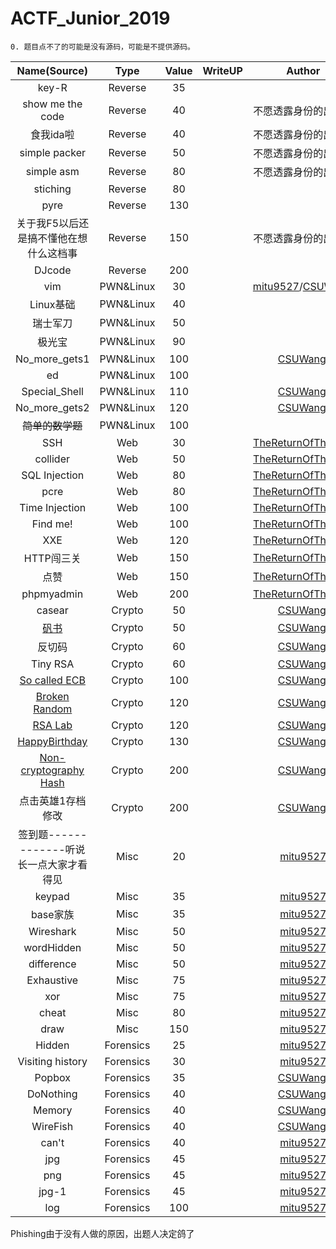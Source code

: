 # ACTF_Junior_2019

```
0. 题目点不了的可能是没有源码，可能是不提供源码。
```

| Name(Source)     | Type    | Value | WriteUP | Author |
| :-: | :-: | :-: | :-: | :-: |
| key-R            | Reverse | 35 |         |        |
| show me the code | Reverse | 40 |         | 不愿透露身份的出题人 |
| 食我ida啦 | Reverse | 40 |         | 不愿透露身份的出题人 |
| simple packer | Reverse | 50 |         | 不愿透露身份的出题人 |
| simple asm | Reverse | 80 |         | 不愿透露身份的出题人 |
| stiching | Reverse | 80 |         |        |
| pyre | Reverse | 130 |         |        |
| 关于我F5以后还是搞不懂他在想什么这档事 | Reverse | 150 |         | 不愿透露身份的出题人 |
| DJcode | Reverse | 200 |         |        |
| vim | PWN&Linux | 30 |         | [mitu9527](https://github.com/mitu9527)/[CSUWangj](https://github.com/CSUwangj) |
| Linux基础 | PWN&Linux | 40 |         |        |
| 瑞士军刀 | PWN&Linux | 50 |         |        |
| 极光宝 | PWN&Linux | 90 |         |        |
| No_more_gets1 | PWN&Linux | 100 |         | [CSUWangj](https://github.com/CSUwangj) |
| ed | PWN&Linux | 100 |         |        |
| Special_Shell | PWN&Linux | 110 |         | [CSUWangj](https://github.com/CSUwangj) |
| No_more_gets2 | PWN&Linux | 120 |         | [CSUWangj](https://github.com/CSUwangj) |
| ~~简单的数学题~~ | PWN&Linux | 100 |         |        |
| SSH | Web | 30 |         | [TheReturnOfTheKing](https://www.lhaihai.wang/) |
| collider | Web | 50 |         | [TheReturnOfTheKing](https://www.lhaihai.wang/) |
| SQL Injection | Web | 80 |         | [TheReturnOfTheKing](https://www.lhaihai.wang/) |
| pcre | Web | 80 |         | [TheReturnOfTheKing](https://www.lhaihai.wang/) |
| Time Injection | Web | 100 |         | [TheReturnOfTheKing](https://www.lhaihai.wang/) |
| Find me! | Web | 100 |         | [TheReturnOfTheKing](https://www.lhaihai.wang/) |
| XXE | Web | 120 |         | [TheReturnOfTheKing](https://www.lhaihai.wang/) |
| HTTP闯三关 | Web | 150 |         | [TheReturnOfTheKing](https://www.lhaihai.wang/) |
| 点赞 | Web | 150 |         | [TheReturnOfTheKing](https://www.lhaihai.wang/) |
| phpmyadmin | Web | 200 |         | [TheReturnOfTheKing](https://www.lhaihai.wang/) |
| casear | Crypto | 50 |         | [CSUWangj](https://github.com/CSUwangj) |
| [矾书](https://github.com/CSUwangj/ACTF_Junior_2019/tree/master/Crypto/%E7%9F%BE%E4%B9%A6/src) | Crypto | 50 |         | [CSUWangj](https://github.com/CSUwangj) |
| 反切码 | Crypto | 60 |         | [CSUWangj](https://github.com/CSUwangj) |
| Tiny RSA | Crypto | 60 |         | [CSUWangj](https://github.com/CSUwangj) |
| [So called ECB](https://github.com/CSUwangj/ACTF_Junior_2019/tree/master/Crypto/So_called_ECB/src) | Crypto | 100 |         | [CSUWangj](https://github.com/CSUwangj) |
| [Broken Random](https://github.com/CSUwangj/ACTF_Junior_2019/tree/master/Crypto/Broken%20Random/src) | Crypto | 120 |         | [CSUWangj](https://github.com/CSUwangj) |
| [RSA Lab](https://github.com/CSUwangj/ACTF_Junior_2019/tree/master/Crypto/RSA_Lab/src) | Crypto | 120 |         | [CSUWangj](https://github.com/CSUwangj) |
| [HappyBirthday](https://github.com/CSUwangj/ACTF_Junior_2019/tree/master/Crypto/HappyBirthday/src) | Crypto | 130 |         | [CSUWangj](https://github.com/CSUwangj) |
| [Non-cryptography Hash](https://github.com/CSUwangj/ACTF_Junior_2019/tree/master/Crypto/Non-cryptographic_Hash/src) | Crypto | 200 |         | [CSUWangj](https://github.com/CSUwangj) |
| 点击英雄1存档修改 | Crypto | 200 |         | [CSUWangj](https://github.com/CSUwangj) |
| 签到题-------------听说长一点大家才看得见 | Misc | 20 |         | [mitu9527](https://github.com/mitu9527) |
| keypad | Misc | 35 |         | [mitu9527](https://github.com/mitu9527) |
| base家族 | Misc | 35 |         | [mitu9527](https://github.com/mitu9527) |
| Wireshark | Misc | 50 |         | [mitu9527](https://github.com/mitu9527) |
| wordHidden | Misc | 50 |         | [mitu9527](https://github.com/mitu9527) |
| difference | Misc | 50 |         | [mitu9527](https://github.com/mitu9527) |
| Exhaustive | Misc | 75 |         | [mitu9527](https://github.com/mitu9527) |
| xor | Misc | 75 |         | [mitu9527](https://github.com/mitu9527) |
| cheat | Misc | 80 |         | [mitu9527](https://github.com/mitu9527) |
| draw | Misc | 150 |         | [mitu9527](https://github.com/mitu9527) |
| Hidden | Forensics | 25 |         | [mitu9527](https://github.com/mitu9527) |
| Visiting history | Forensics | 30 |         | [mitu9527](https://github.com/mitu9527) |
| Popbox | Forensics | 35 |         | [CSUWangj](https://github.com/CSUwangj) |
| DoNothing | Forensics | 40 |         | [CSUWangj](https://github.com/CSUwangj) |
| Memory | Forensics | 40 |         | [CSUWangj](https://github.com/CSUwangj) |
| WireFish | Forensics | 40 |         | [CSUWangj](https://github.com/CSUwangj) |
| can't | Forensics | 40 |         | [mitu9527](https://github.com/mitu9527) |
| jpg | Forensics | 45 |         | [mitu9527](https://github.com/mitu9527) |
| png | Forensics | 45 |         | [mitu9527](https://github.com/mitu9527) |
| jpg-1 | Forensics | 45 |         | [mitu9527](https://github.com/mitu9527) |
| log | Forensics | 100 |         | [mitu9527](https://github.com/mitu9527) |

Phishing由于没有人做的原因，出题人决定鸽了

